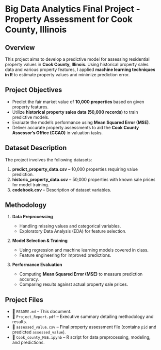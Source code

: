 # Big Data Analytics Final Project - Property Assessment for Cook County, Illinois
## **Overview**
This project aims to develop a predictive model for assessing residential property values in **Cook County, Illinois**. Using historical property sales data and various property features, I applied  **machine learning techniques in R** to estimate property values and minimize prediction error.

## **Project Objectives**
- Predict the fair market value of **10,000 properties** based on given property features.
- Utilize **historical property sales data (50,000 records)** to train predictive models.
- Evaluate the model’s performance using **Mean Squared Error (MSE)**.
- Deliver accurate property assessments to aid the **Cook County Assessor’s Office (CCAO)** in valuation tasks.

## **Dataset Description**
The project involves the following datasets:
1. **predict_property_data.csv** – 10,000 properties requiring value prediction.
2. **historic_property_data.csv** – 50,000 properties with known sale prices for model training.
3. **codebook.csv** – Description of dataset variables.

## **Methodology**
1. **Data Preprocessing**
   - Handling missing values and categorical variables.
   - Exploratory Data Analysis (EDA) for feature selection.
   
2. **Model Selection & Training**
   - Using regression and machine learning models covered in class.
   - Feature engineering for improved predictions.
   
3. **Performance Evaluation**
   - Computing **Mean Squared Error (MSE)** to measure prediction accuracy.
   - Comparing results against actual property sale prices.

## **Project Files**
- 📄 `README.md` – This document.
- 📜 `Project_Report.pdf` – Executive summary detailing methodology and results.
- 📂 `assessed_value.csv` – Final property assessment file (contains `pid` and predicted `assessed_value`).
- 📜 `Cook_county_MSE.ipynb` – R script for data preprocessing, modeling, and predictions.

